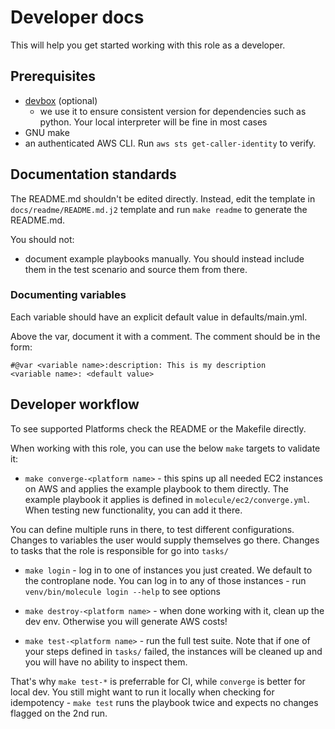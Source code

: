 # Developer docs


This will help you get started working with this role as a developer.

## Prerequisites

- [devbox](https://www.jetpack.io/devbox/docs/) (optional)
  - we use it to ensure consistent version for dependencies such as python. 
  Your local interpreter will be fine in most cases
- GNU make
- an authenticated AWS CLI. Run `aws sts get-caller-identity` to verify.


## Documentation standards
The README.md shouldn't be edited directly. Instead, edit the template in `docs/readme/README.md.j2` template and run
`make readme` to generate the README.md.

You should not:
- document example playbooks manually. You should instead include them in the test scenario and source them from there.

### Documenting variables
Each variable should have an explicit default value in defaults/main.yml.

Above the var, document it with a comment. The comment should be in the form:

```
#@var <variable name>:description: This is my description
<variable name>: <default value>
```


## Developer workflow

To see supported Platforms check the README or the Makefile directly.

When working with this role, you can use the below `make` targets to validate it:

- `make converge-<platform name>` - this spins up all needed EC2 instances on AWS and applies the example playbook to them directly.
The example playbook it applies is defined in `molecule/ec2/converge.yml`. When testing new functionality, you can add it there.

You can define multiple runs in there, to test different configurations.
Changes to variables the user would supply themselves go there.
Changes to tasks that the role is responsible for go into `tasks/`

- `make login` - log in to one of instances you just created. We default to the controplane node.
You can log in to any of those instances - run `venv/bin/molecule login --help` to see options

- `make destroy-<platform name>` - when done working with it, clean up the dev env. Otherwise you will generate AWS costs!

- `make test-<platform name>` - run the full test suite.
Note that if one of your steps defined in `tasks/` failed, the instances will be cleaned up and you will have no ability to inspect them.

That's why `make test-*` is preferrable for CI, while `converge` is better for local dev.
You still might want to run it locally when checking for idempotency - `make test` runs the playbook twice and expects no changes flagged on the 2nd run.

